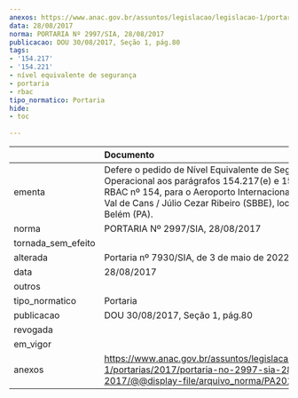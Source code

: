 ```yaml
---
anexos: https://www.anac.gov.br/assuntos/legislacao/legislacao-1/portarias/2017/portaria-no-2997-sia-28-08-2017/@@display-file/arquivo_norma/PA2017-2997.pdf
data: 28/08/2017
norma: PORTARIA Nº 2997/SIA, 28/08/2017
publicacao: DOU 30/08/2017, Seção 1, pág.80
tags:
- '154.217'
- '154.221'
- nível equivalente de segurança
- portaria
- rbac
tipo_normatico: Portaria
hide: 
- toc 
 
---
```


|                    | Documento                                                                                                                                                                                                                          |
|:-------------------|:-----------------------------------------------------------------------------------------------------------------------------------------------------------------------------------------------------------------------------------|
| ementa             | Defere o pedido de Nível Equivalente de Segurança Operacional aos parágrafos 154.217(e) e 154.221(b) do RBAC nº 154, para o Aeroporto Internacional de Belém / Val de Cans / Júlio Cezar Ribeiro (SBBE), localizado em Belém (PA). |
| norma              | PORTARIA Nº 2997/SIA, 28/08/2017                                                                                                                                                                                                   |
| tornada_sem_efeito |                                                                                                                                                                                                                                    |
| alterada           | Portaria nº 7930/SIA, de 3 de maio de 2022.                                                                                                                                                                                        |
| data               | 28/08/2017                                                                                                                                                                                                                         |
| outros             |                                                                                                                                                                                                                                    |
| tipo_normatico     | Portaria                                                                                                                                                                                                                           |
| publicacao         | DOU 30/08/2017, Seção 1, pág.80                                                                                                                                                                                                    |
| revogada           |                                                                                                                                                                                                                                    |
| em_vigor           |                                                                                                                                                                                                                                    |
| anexos             | https://www.anac.gov.br/assuntos/legislacao/legislacao-1/portarias/2017/portaria-no-2997-sia-28-08-2017/@@display-file/arquivo_norma/PA2017-2997.pdf                                                                               |